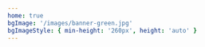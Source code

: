 ```yaml
---
home: true
bgImage: '/images/banner-green.jpg'
bgImageStyle: { min-height: '260px', height: 'auto' }
---
```

